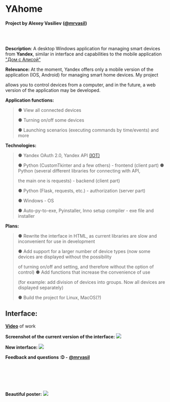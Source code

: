 <h1>YAhome</h1>

**Project by Alexey Vasiliev**
**([\@mrvasil](https://t.me/mrvasil))**



<br><br>

**Description**: A desktop Windows application for managing smart
devices from **Yandex**, similar in interface and capabilities
to the mobile application ["Дом с Алисой"](https://apps.apple.com/ru/app/%D0%B4%D0%BE%D0%BC-%D1%81-%D0%B0%D0%BB%D0%B8%D1%81%D0%BE%D0%B9/id1582810683)

**Relevance:** At the moment, Yandex offers only a mobile version of the application (IOS, Android) for managing smart home devices. My project

allows you to control devices from a computer, and in the future, a
web version of the application may be developed.

**Application functions:**

> ● View all connected devices
>
> ● Turning on/off some devices
>
> ● Launching scenarios (executing commands by time/events) and more

**Technologies:**

> ● Yandex OAuth 2.0, Yandex API
> [(IOT)](https://yandex.ru/dev/dialogs/smart-home/doc/concepts/platform-protocol.html)
>
> ● Python (CustomTkinter and a few others) - frontend (client part)
> ● Python (several different libraries for connecting with API,
>
> the main one is requests) - backend (client part)
>
> ● Python (Flask, requests, etc.) - authorization (server part) 
>
> ● Windows - OS
>
> ● Auto-py-to-exe, Pyinstaller, Inno setup compiler - exe file and
> installer

**Plans:**

> ● Rewrite the interface in HTML, as
> current libraries are slow and inconvenient for use in
> development
>
> ● Add support for a larger number of device types (now
> some devices are displayed without the possibility
>
> of turning on/off and setting, and therefore without the option
> of control) ● Add functions that increase the convenience of use
>
> (for example: add division of devices into groups. Now all
> devices are displayed separately)
>
> ● Build the project for Linux, MacOS(?)

<h2>Interface:</h2>

[**Video**](https://drive.google.com/file/d/1JX4j8V-7iblz9bi7WjmRfu32kN0pBvoW/view?usp=sharing)
of work

**Screenshot of the current version of the interface:**
![](Smart-Home-images/screen.png)

**New interface:**
![](Smart-Home-images/new_interface.png)

**Feedback and questions :D -**
[**\@mrvasil**](https://t.me/mrvasil)

<br><br><br><br>

**Beautiful poster:**
![](Smart-Home-images/SMART_HOME.png)
